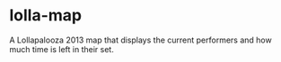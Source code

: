 lolla-map
=========

A Lollapalooza 2013 map that displays the current performers and how much time is left in their set.

